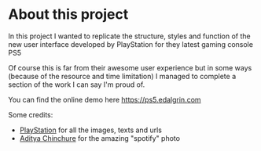 # About this project

In this project I wanted to replicate the structure, styles and function of the new user interface developed by PlayStation for they latest gaming console PS5

Of course this is far from their awesome user experience but in some ways (because of the resource and time limitation) I managed to complete a section of the work I can say I'm proud of.

You can find the online demo here https://ps5.edalgrin.com

Some credits:
- [PlayStation](https://playstation.com) for all the images, texts and urls
- [Aditya Chinchure](https://unsplash.com/@adityachinchure) for the amazing "spotify" photo